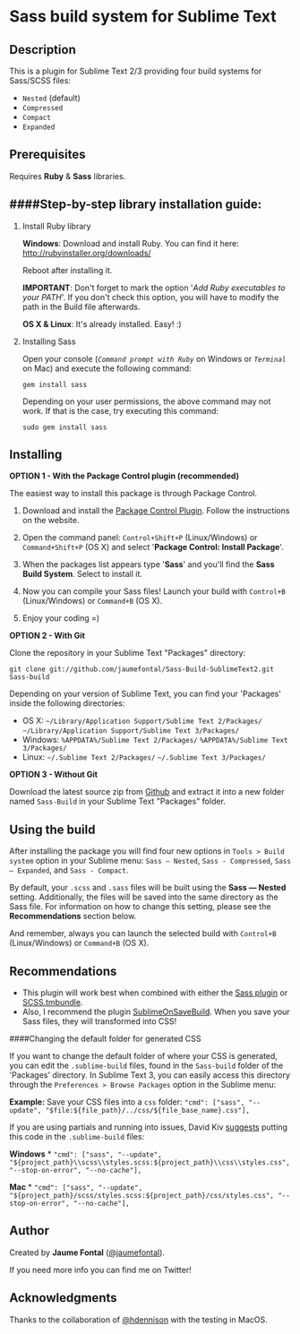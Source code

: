 Sass build system for Sublime Text
==================================


Description
-----------

This is a plugin for Sublime Text 2/3 providing four build systems for Sass/SCSS files:
 * `Nested` (default)
 * `Compressed`
 * `Compact`
 * `Expanded`



Prerequisites
-------------

Requires **Ruby** & **Sass** libraries.

####Step-by-step library installation guide: 
---

1. Install Ruby library

	**Windows**: Download and install Ruby. You can find it here: http://rubyinstaller.org/downloads/

	Reboot after installing it.

	**IMPORTANT**: Don't forget to mark the option '*Add Ruby executables to your PATH*'.
	If you don't check this option, you will have to modify the path in the Build file afterwards.

	**OS X & Linux**: It's already installed. Easy! :)


2. Installing Sass

	Open your console (_`Command prompt with Ruby`_ on Windows or _`Terminal`_ on Mac) and execute the following command:

	`gem install sass`

	Depending on your user permissions, the above command may not work. If that is the case, try executing this command:

	`sudo gem install sass`


Installing
----------
**OPTION 1 - With the Package Control plugin (recommended)**

The easiest way to install this package is through Package Control.

1. Download and install the [Package Control Plugin](http://wbond.net/sublime_packages/package_control).
Follow the instructions on the website.

2. Open the command panel: `Control+Shift+P` (Linux/Windows) or `Command+Shift+P` (OS X) and select '**Package Control: Install Package**'.
3. When the packages list appears type '**Sass**' and you'll find the **Sass Build System**. Select to install it.

4. Now you can compile your Sass files! Launch your build with `Control+B` (Linux/Windows) or `Command+B` (OS X).

5. Enjoy your coding =)


**OPTION 2 - With Git**

Clone the repository in your Sublime Text "Packages" directory:

    git clone git://github.com/jaumefontal/Sass-Build-SublimeText2.git Sass-build

Depending on your version of Sublime Text, you can find your 'Packages' inside the following directories:

* OS X:
    `~/Library/Application Support/Sublime Text 2/Packages/`
    `~/Library/Application Support/Sublime Text 3/Packages/`
* Windows:
    `%APPDATA%/Sublime Text 2/Packages/`
    `%APPDATA%/Sublime Text 3/Packages/`
* Linux:
    `~/.Sublime Text 2/Packages/`
    `~/.Sublime Text 3/Packages/`

**OPTION 3 - Without Git**

Download the latest source zip from [Github](https://github.com/jaumefontal/Sass-Build-SublimeText2) and extract it into a new folder named `Sass-Build` in your Sublime Text "Packages" folder.


Using the build
---------------

After installing the package you will find four new options in `Tools > Build system` option in your Sublime menu: `Sass — Nested`, `Sass - Compressed`,  `Sass — Expanded`, and `Sass - Compact`.

By default, your `.scss` and `.sass` files will be built using the **Sass — Nested** setting. Additionally, the files will be saved into the same directory as the Sass file. For information on how to change this setting, please see the **Recommendations** section below.

And remember, always you can launch the selected build with `Control+B` (Linux/Windows) or `Command+B` (OS X).


Recommendations
---------------

* This plugin will work best when combined with either the [Sass plugin](https://github.com/nathos/sass-textmate-bundle) or [SCSS.tmbundle](https://github.com/kuroir/SCSS.tmbundle).
* Also, I recommend the plugin [SublimeOnSaveBuild](https://github.com/alexnj/SublimeOnSaveBuild). When you save your Sass files, they will transformed into CSS!

####Changing the default folder for generated CSS

If you want to change the default folder of where your CSS is generated, you can edit the `.sublime-build` files, found in the `Sass-build` folder of the 'Packages' directory. In Sublime Text 3, you can easily access this directory through the `Preferences > Browse Packages` option in the Sublime menu:

  **Example:** Save your CSS files into a `css` folder:
  `"cmd": ["sass", "--update", "$file:${file_path}/../css/${file_base_name}.css"],`

  If you are using partials and running into issues, David Kiv [suggests](http://blog.hovercraft.ie/post/61592756918/update-sass-build-plug-in-for-sublime-text-2-to) putting this code in the `.sublime-build` files:

  **Windows** 
  		* `"cmd": ["sass", "--update", "${project_path}\\scss\\styles.scss:${project_path}\\css\\styles.css", "--stop-on-error", "--no-cache"],`
  		
  **Mac** 
	 * `"cmd": ["sass", "--update", "${project_path}/scss/styles.scss:${project_path}/css/styles.css", "--stop-on-error", "--no-cache"],`



Author
------

Created by **Jaume Fontal** ([@jaumefontal](http://www.twitter.com/jaumefontal)).

If you need more info you can find me on Twitter!

Acknowledgments
----------------

Thanks to the collaboration of [@hdennison](http://www.twitter.com/hdennison) with the testing in MacOS.
